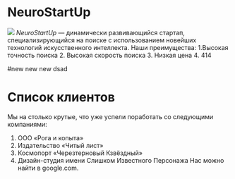# NeuroStartUp
![](https://netology-code.github.io/git-homeworks/introduction/assets/logo.png)
*NeuroStartUp* — динамически развивающийся стартап, специализирующийся на поиске с использованием новейших технологий искусственного интеллекта.
Наши преимущества:
1.Высокая точность поиска
2. Высокая скорость поиска
3. Низкая цена
4. 414

#new new new
dsad

# Список клиентов
Мы на столько крутые, что уже успели поработать со следующими компаниями:

  1. ООО «Рога и копыта»
  2. Издательство «Читый лист»
  3. Космопорт «Черезтерновый Кзвёздный»
  4. Дизайн-студия имени Слишком Известного Персонажа
Нас можно найти в google.com.
